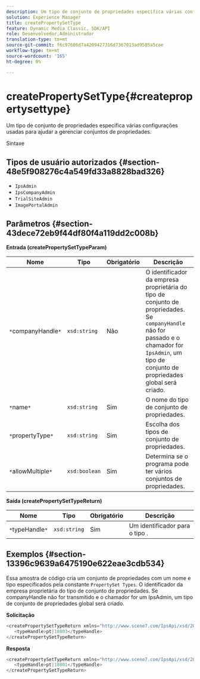 ```yaml
---
description: Um tipo de conjunto de propriedades especifica várias configurações usadas para ajudar a gerenciar conjuntos de propriedades.
solution: Experience Manager
title: createPropertySetType
feature: Dynamic Media Classic, SDK/API
role: Desenvolvedor,Administrador
translation-type: tm+mt
source-git-commit: f6c97606d7a4209427316d7367013ad9585a5cae
workflow-type: tm+mt
source-wordcount: '165'
ht-degree: 0%

---
```



# createPropertySetType{#createpropertysettype}

Um tipo de conjunto de propriedades especifica várias configurações usadas para ajudar a gerenciar conjuntos de propriedades.

Sintaxe

## Tipos de usuário autorizados {#section-48e5f908276c4a549fd33a8828bad326}

* `IpsAdmin`
* `IpsCompanyAdmin`
* `TrialSiteAdmin`
* `ImagePortalAdmin`

## Parâmetros {#section-43dece72eb9f44df80f4a119dd2c008b}

**Entrada (createPropertySetTypeParam)**

| Nome | Tipo | Obrigatório | Descrição |
|---|---|---|---|
| `*`companyHandle`*` | `xsd:string` | Não | O identificador da empresa proprietária do tipo de conjunto de propriedades. Se `companyHandle` não for passado e o chamador for `IpsAdmin`, um tipo de conjunto de propriedades global será criado. |
| `*`name`*` | `xsd:string` | Sim | O nome do tipo de conjunto de propriedades. |
| `*`propertyType`*` | `xsd:string` | Sim | Escolha dos tipos de conjunto de propriedades. |
| `*`allowMultiple`*` | `xsd:boolean` | Sim | Determina se o programa pode ter vários conjuntos de propriedades. |

**Saída (createPropertySetTypeReturn)**

| Nome | Tipo | Obrigatório | Descrição |
|---|---|---|---|
| `*`typeHandle`*` | `xsd:string` | Sim | Um identificador para o tipo . |

## Exemplos {#section-13396c9639a6475190e622eae3cdb534}

Essa amostra de código cria um conjunto de propriedades com um nome e tipo especificados pela constante `PropertySet Types`. O identificador da empresa proprietária do tipo de conjunto de propriedades. Se companyHandle não for transmitido e o chamador for um IpsAdmin, um tipo de conjunto de propriedades global será criado.

**Solicitação**

```java
<createPropertySetTypeReturn xmlns="http://www.scene7.com/IpsApi/xsd/2008-01-15">
   <typeHandle>pt|10803</typeHandle>
</createPropertySetTypeReturn>
```

**Resposta**

```java
<createPropertySetTypeReturn xmlns="http://www.scene7.com/IpsApi/xsd/2008-01-15">
   <typeHandle>pt|10801</typeHandle>
</createPropertySetTypeReturn>
```

